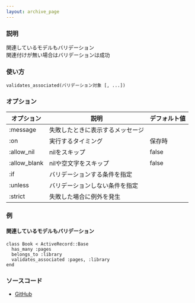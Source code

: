 ```yaml
---
layout: archive_page
---
```

### 説明
関連しているモデルもバリデーション  
関連付けが無い場合はバリデーションは成功

### 使い方
    validates_associated(バリデーション対象 [, ...])

### オプション

オプション        | 説明                      | デフォルト値
-------------|-------------------------|-------
:message     | 失敗したときに表示するメッセージ |
:on          | 実行するタイミング         | 保存時
:allow_nil   | nilをスキップ     | false
:allow_blank | nilや空文字をスキップ      | false
:if          | バリデーションする条件を指定           |
:unless      | バリデーションしない条件を指定          |
:strict      | 失敗した場合に例外を発生 |

### 例
#### 関連しているモデルもバリデーション
    class Book < ActiveRecord::Base
      has_many :pages
      belongs_to :library
      validates_associated :pages, :library
    end

### ソースコード
* [GitHub](https://github.com/rails/rails/blob/ac30e389ecfa0e26e3d44c1eda8488ddf63b3ecc/activerecord/lib/active_record/validations/associated.rb#L55)